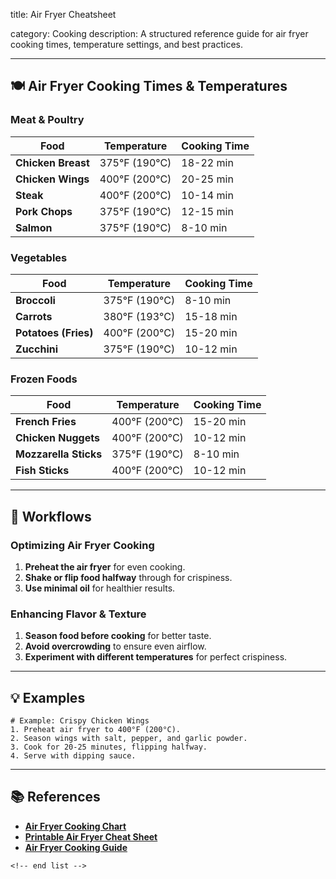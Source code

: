 title: Air Fryer Cheatsheet

category: Cooking
description: A structured reference guide for air fryer cooking times, temperature settings, and best practices.

---

## 🍽 **Air Fryer Cooking Times & Temperatures**

### **Meat & Poultry**

| Food                     | Temperature     | Cooking Time |
| ------------------------ | --------------- | ------------ |
| **Chicken Breast** | 375°F (190°C) | 18-22 min    |
| **Chicken Wings**  | 400°F (200°C) | 20-25 min    |
| **Steak**          | 400°F (200°C) | 10-14 min    |
| **Pork Chops**     | 375°F (190°C) | 12-15 min    |
| **Salmon**         | 375°F (190°C) | 8-10 min     |

### **Vegetables**

| Food                       | Temperature     | Cooking Time |
| -------------------------- | --------------- | ------------ |
| **Broccoli**         | 375°F (190°C) | 8-10 min     |
| **Carrots**          | 380°F (193°C) | 15-18 min    |
| **Potatoes (Fries)** | 400°F (200°C) | 15-20 min    |
| **Zucchini**         | 375°F (190°C) | 10-12 min    |

### **Frozen Foods**

| Food                        | Temperature     | Cooking Time |
| --------------------------- | --------------- | ------------ |
| **French Fries**      | 400°F (200°C) | 15-20 min    |
| **Chicken Nuggets**   | 400°F (200°C) | 10-12 min    |
| **Mozzarella Sticks** | 375°F (190°C) | 8-10 min     |
| **Fish Sticks**       | 400°F (200°C) | 10-12 min    |

---

## 🔄 **Workflows**

### **Optimizing Air Fryer Cooking**

1. **Preheat the air fryer** for even cooking.
2. **Shake or flip food halfway** through for crispiness.
3. **Use minimal oil** for healthier results.

### **Enhancing Flavor & Texture**

1. **Season food before cooking** for better taste.
2. **Avoid overcrowding** to ensure even airflow.
3. **Experiment with different temperatures** for perfect crispiness.

---

## 💡 **Examples**

```plaintext
# Example: Crispy Chicken Wings
1. Preheat air fryer to 400°F (200°C).  
2. Season wings with salt, pepper, and garlic powder.  
3. Cook for 20-25 minutes, flipping halfway.  
4. Serve with dipping sauce.  
```

---

## 📚 **References**

- **[Air Fryer Cooking Chart](https://www.airfryers.net/air-fryer-cooking-chart/)**
- **[Printable Air Fryer Cheat Sheet](https://adamprintables.com/air-fryer-cheat-sheet-printable/)**
- **[Air Fryer Cooking Guide](https://forktospoon.com/updated-air-fryer-cooking-chart/)**

```
<!-- end list -->
```
